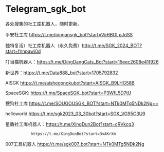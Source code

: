# Telegram_sgk_bot
各处搜集的社工库机器人，随时更新。

平安社工库 https://t.me/pingansgk_bot?start=Vir6BOLpJdSS 

独特复活）社工库机器人（永久免费）http://t.me/SGK_2024_BOT?start=fnhpawi0d

叮当猫机器人：https://t.me/DingDangCats_Bot?start=15eec2608e41f926

新世界：https://t.me/Data888_bot?start=1705792832

AISGK https://t.me/aishegongkubot?start=AISGK_B9LHG58B

SpaceSGK: https://t.me/SpaceSGK_bot?start=P3WfL5D7tU

搜狗社工库 https://t.me/SOUGOUSGK_BOT?start=NTk0MTg5NDk2Ng==

helloworld https://t.me/sgk2023_03_30bot?start=SGK_VG95C3U9

星盾社工库机器人：https://t.me/XingDun2Bot?start=cRVkcq3

               https://t.me/XingDunBot?start=3vAKrXm

007工具机器人 https://t.me/sgk007_bot?start=NTk0MTg5NDk2Ng






